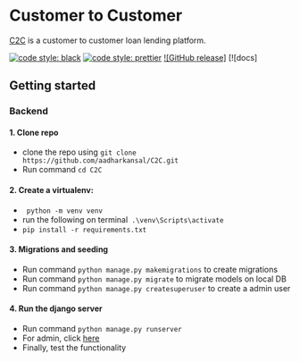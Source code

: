 # Customer to Customer

[C2C](http://35.154.177.176:3000) is a customer to customer loan lending platform.


[![code style: black](https://img.shields.io/badge/code%20style-black-000000.svg)](https://github.com/psf/black)
[![code style: prettier](https://img.shields.io/badge/code_style-prettier-ff69b4.svg)](https://github.com/prettier/prettier)
[![GitHub release]](https://github.com/aadharkansal/C2C/releases/latest)
[![docs]


## Getting started

### Backend

#### 1. Clone repo

- clone the repo using ```git clone https://github.com/aadharkansal/C2C.git```
- Run command ```cd C2C```

#### 2. Create a virtualenv:

- ``` python -m venv venv```
- run the following on terminal``` .\venv\Scripts\activate```
- ``` pip install -r requirements.txt ```

#### 3. Migrations and seeding

- Run command ```python manage.py makemigrations``` to create migrations
- Run command ```python manage.py migrate``` to migrate models on local DB
- Run command ```python manage.py createsuperuser``` to create a admin user

#### 4. Run the django server

- Run command ```python manage.py runserver```
- For admin, click [here](http://localhost:8000/admin/)
- Finally, test the functionality
